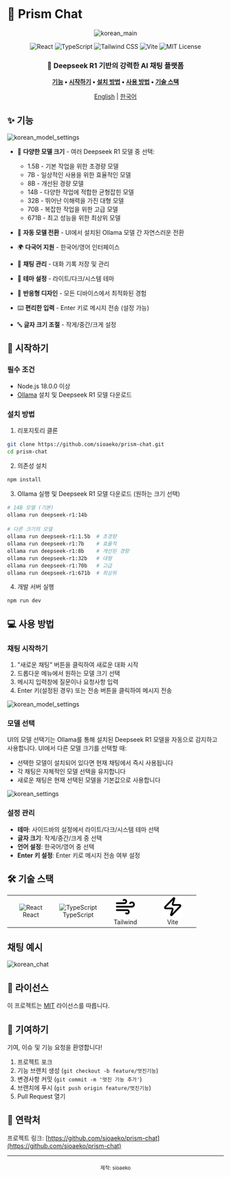 # 🌈 Prism Chat

<div align="center">
 
![korean_main](https://github.com/user-attachments/assets/eb45568e-6d67-4555-aecc-efc5c24d4f31)

  <p align="center">
    <img src="https://img.shields.io/badge/React-61DAFB?style=flat-square&logo=react&logoColor=black" alt="React" />
    <img src="https://img.shields.io/badge/TypeScript-3178C6?style=flat-square&logo=typescript&logoColor=white" alt="TypeScript" />
    <img src="https://img.shields.io/badge/Tailwind_CSS-38B2AC?style=flat-square&logo=tailwind-css&logoColor=white" alt="Tailwind CSS" />
    <img src="https://img.shields.io/badge/Vite-646CFF?style=flat-square&logo=vite&logoColor=white" alt="Vite" />
    <img src="https://img.shields.io/badge/license-MIT-blue.svg?style=flat-square" alt="MIT License" />
  </p>

  <h3>🤖 Deepseek R1 기반의 강력한 AI 채팅 플랫폼</h3>

  <p>
    <b>
      <a href="#-기능">기능</a> •
      <a href="#-시작하기">시작하기</a> •
      <a href="#-설치-방법">설치 방법</a> •
      <a href="#-사용-방법">사용 방법</a> •
      <a href="#-기술-스택">기술 스택</a>
    </b>
  </p>

  [English](README.md) | [한국어](README.ko.md)
</div>

## ✨ 기능

![korean_model_settings](https://github.com/user-attachments/assets/c77cc78c-93b9-4a4a-ac50-28233f91364e)

- 🤖 **다양한 모델 크기** - 여러 Deepseek R1 모델 중 선택:
  - 1.5B - 기본 작업을 위한 초경량 모델
  - 7B - 일상적인 사용을 위한 효율적인 모델
  - 8B - 개선된 경량 모델
  - 14B - 다양한 작업에 적합한 균형잡힌 모델
  - 32B - 뛰어난 이해력을 가진 대형 모델
  - 70B - 복잡한 작업을 위한 고급 모델
  - 671B - 최고 성능을 위한 최상위 모델
  
- 🔄 **자동 모델 전환** - UI에서 설치된 Ollama 모델 간 자연스러운 전환
- 🌍 **다국어 지원** - 한국어/영어 인터페이스
- 💬 **채팅 관리** - 대화 기록 저장 및 관리
- 🎨 **테마 설정** - 라이트/다크/시스템 테마
- 📱 **반응형 디자인** - 모든 디바이스에서 최적화된 경험
- ⌨️ **편리한 입력** - Enter 키로 메시지 전송 (설정 가능)
- 🔤 **글자 크기 조절** - 작게/중간/크게 설정

## 🚀 시작하기

### 필수 조건

- Node.js 18.0.0 이상
- [Ollama](https://ollama.ai) 설치 및 Deepseek R1 모델 다운로드

### 설치 방법

1. 리포지토리 클론
```bash
git clone https://github.com/sioaeko/prism-chat.git
cd prism-chat
```

2. 의존성 설치
```bash
npm install
```

3. Ollama 실행 및 Deepseek R1 모델 다운로드 (원하는 크기 선택)
```bash
# 14B 모델 (기본)
ollama run deepseek-r1:14b

# 다른 크기의 모델
ollama run deepseek-r1:1.5b  # 초경량
ollama run deepseek-r1:7b    # 효율적
ollama run deepseek-r1:8b    # 개선된 경량
ollama run deepseek-r1:32b   # 대형
ollama run deepseek-r1:70b   # 고급
ollama run deepseek-r1:671b  # 최상위
```

4. 개발 서버 실행
```bash
npm run dev
```

## 💻 사용 방법

### 채팅 시작하기

1. "새로운 채팅" 버튼을 클릭하여 새로운 대화 시작
2. 드롭다운 메뉴에서 원하는 모델 크기 선택
3. 메시지 입력창에 질문이나 요청사항 입력
4. Enter 키(설정된 경우) 또는 전송 버튼을 클릭하여 메시지 전송

![korean_model_settings](https://github.com/user-attachments/assets/114ca64e-f180-426e-b700-46ac5480547c)


### 모델 선택

UI의 모델 선택기는 Ollama를 통해 설치된 Deepseek R1 모델을 자동으로 감지하고 사용합니다. UI에서 다른 모델 크기를 선택할 때:

- 선택한 모델이 설치되어 있다면 현재 채팅에서 즉시 사용됩니다
- 각 채팅은 자체적인 모델 선택을 유지합니다
- 새로운 채팅은 현재 선택된 모델을 기본값으로 사용합니다


![korean_settings](https://github.com/user-attachments/assets/8e8e8bbf-ef25-4b9d-86b8-57bf8e73043d)


### 설정 관리

- **테마**: 사이드바의 설정에서 라이트/다크/시스템 테마 선택
- **글자 크기**: 작게/중간/크게 중 선택
- **언어 설정**: 한국어/영어 중 선택
- **Enter 키 설정**: Enter 키로 메시지 전송 여부 설정

## 🛠 기술 스택

<div align="center">
  <table>
    <tr>
      <td align="center" width="96">
        <img src="https://techstack-generator.vercel.app/react-icon.svg" alt="React" width="48" height="48" />
        <br>React
      </td>
      <td align="center" width="96">
        <img src="https://techstack-generator.vercel.app/ts-icon.svg" alt="TypeScript" width="48" height="48" />
        <br>TypeScript
      </td>
      <td align="center" width="96">
        <img src="https://raw.githubusercontent.com/lucide-icons/lucide/main/icons/wind.svg" alt="Tailwind" width="48" height="48" />
        <br>Tailwind
      </td>
      <td align="center" width="96">
        <img src="https://raw.githubusercontent.com/lucide-icons/lucide/main/icons/zap.svg" alt="Vite" width="48" height="48" />
        <br>Vite
      </td>
    </tr>
  </table>
</div>

## 채팅 예시

![korean_chat](https://github.com/user-attachments/assets/a7bc8ef8-a25f-4931-a88c-795dfa7dc832)


## 📝 라이선스

이 프로젝트는 [MIT](LICENSE) 라이선스를 따릅니다.

## 🤝 기여하기

기여, 이슈 및 기능 요청을 환영합니다!

1. 프로젝트 포크
2. 기능 브랜치 생성 (`git checkout -b feature/멋진기능`)
3. 변경사항 커밋 (`git commit -m '멋진 기능 추가'`)
4. 브랜치에 푸시 (`git push origin feature/멋진기능`)
5. Pull Request 열기

## 📧 연락처

프로젝트 링크: [https://github.com/sioaeko/prism-chat](https://github.com/sioaeko/prism-chat)

---

<div align="center">
  <sub>제작: sioaeko</sub>
</div>
